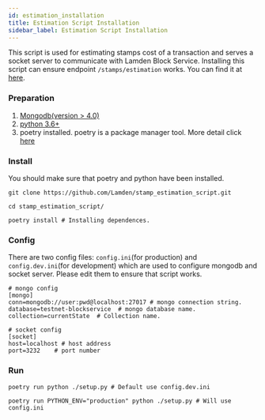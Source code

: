 ```yaml
---
id: estimation_installation
title: Estimation Script Installation
sidebar_label: Estimation Script Installation
---
```


This script is used for estimating stamps cost of a transaction and serves a socket server to communicate with Lamden Block Service. 
Installing this script can ensure endpoint ```/stamps/estimation``` works. You can find it at [<u>here</u>](https://github.com/Lamden/stamp_estimation_script).

### Preparation
1. [<u>Mongodb</u>(version > 4.0)](httpv://www.mongodb.com/docs/manual/installation/)
2. [<u>python 3.6+</u>](https://www.python.org/)
3. poetry installed. poetry is a package manager tool. More detail click [<u>here</u>](https://python-poetry.org/docs)

### Install
You should make sure that poetry and python have been installed.

```
git clone https://github.com/Lamden/stamp_estimation_script.git 

cd stamp_estimation_script/

poetry install # Installing dependences.
```

### Config 
There are two config files: ```config.ini```(for production) and ```config.dev.ini```(for development) which are used to configure mongodb and socket server. Please edit them to ensure that script works. 

```
# mongo config
[mongo]
conn=mongodb://user:pwd@localhost:27017 # mongo connection string.
database=testnet-blockservice  # mongo database name.  
collection=currentState  # Collection name.

# socket config
[socket]
host=localhost # host address
port=3232    # port number
```

### Run
```
poetry run python ./setup.py # Default use config.dev.ini

poetry run PYTHON_ENV="production" python ./setup.py # Will use config.ini
```

